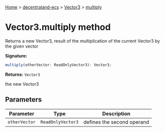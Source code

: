 [Home](./index) &gt; [decentraland-ecs](./decentraland-ecs.md) &gt; [Vector3](./decentraland-ecs.vector3.md) &gt; [multiply](./decentraland-ecs.vector3.multiply.md)

# Vector3.multiply method

Returns a new Vector3, result of the multiplication of the current Vector3 by the given vector

**Signature:**
```javascript
multiply(otherVector: ReadOnlyVector3): Vector3;
```
**Returns:** `Vector3`

the new Vector3

## Parameters

|  Parameter | Type | Description |
|  --- | --- | --- |
|  `otherVector` | `ReadOnlyVector3` | defines the second operand |

